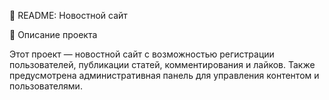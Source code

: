 📌 README: Новостной сайт

🚀 Описание проекта

Этот проект — новостной сайт с возможностью регистрации пользователей, публикации статей, комментирования и лайков. Также предусмотрена административная панель для управления контентом и пользователями.
